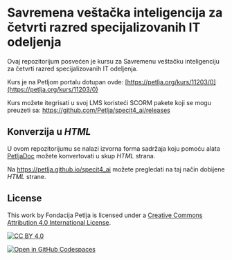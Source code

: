 # Savremena veštačka inteligencija za četvrti razred specijalizovanih IT odeljenja

Ovaj repozitorijum posvećen je kursu za Savremenu veštačku inteligenciju za četvrti razred specijalizovanih IT odeljenja. 

Kurs je na Petljom portalu dotupan ovde: [https://petlja.org/kurs/11203/0](https://petlja.org/kurs/11203/0)

Kurs možete itegrisati u svoj LMS koristeći SCORM pakete koji se mogu preuzeti sa: https://github.com/Petlja/specit4_ai/releases

## Konverzija u *HTML*

U ovom repozitorijumu se nalazi izvorna forma sadržaja koju pomoću alata [PetljaDoc](https://github.com/Petlja/PetljaDoc) možete konvertovati u skup *HTML* strana.

Na https://petlja.github.io/specit4_ai možete pregledati na taj način dobijene *HTML* strane.

## License

This work by Fondacija Petlja is licensed under a
[Creative Commons Attribution 4.0 International License][cc-by].

[![CC BY 4.0][cc-by-image]][cc-by]

[cc-by]: http://creativecommons.org/licenses/by/4.0/
[cc-by-image]: https://i.creativecommons.org/l/by/4.0/88x31.png



[![Open in GitHub Codespaces](https://github.com/codespaces/badge.svg)](https://codespaces.new/Petlja/specit4_ai?quickstart=1)

